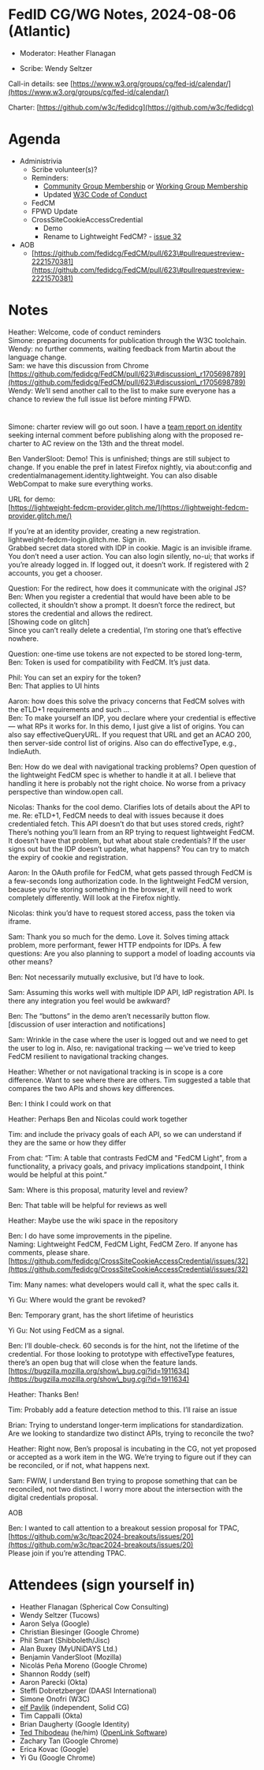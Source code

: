 # FedID CG/WG Notes, 2024-08-06 (Atlantic)

* Moderator: Heather Flanagan

* Scribe: Wendy Seltzer

Call-in details: see [https://www.w3.org/groups/cg/fed-id/calendar/](https://www.w3.org/groups/cg/fed-id/calendar/)

Charter: [https://github.com/w3c/fedidcg](https://github.com/w3c/fedidcg)

# Agenda

* Administrivia  
  * Scribe volunteer(s)?   
  * Reminders:   
    * [Community Group Membership](https://www.w3.org/community/fed-id/) or [Working Group Membership](https://www.w3.org/groups/wg/fedid/)  
    * Updated [W3C Code of Conduct](https://www.w3.org/policies/code-of-conduct/)  
  *  FedCM   
    * FPWD Update  
  * CrossSiteCookieAccessCredential  
    * Demo  
    * Rename to Lightweight FedCM? \- [issue 32](https://github.com/fedidcg/CrossSiteCookieAccessCredential/issues/32)  
* AOB  
  *  [https://github.com/fedidcg/FedCM/pull/623\#pullrequestreview-2221570381](https://github.com/fedidcg/FedCM/pull/623\#pullrequestreview-2221570381) 


# Notes

Heather: Welcome, code of conduct reminders  
Simone: preparing documents for publication through the W3C toolchain.   
Wendy: no further comments, waiting feedback from Martin about the language change.  
Sam: we have this discussion from Chrome [https://github.com/fedidcg/FedCM/pull/623\#discussion\_r1705698789](https://github.com/fedidcg/FedCM/pull/623\#discussion\_r1705698789)  
Wendy: We’ll send another call to the list to make sure everyone has a chance to review the full issue list before minting FPWD.

# 

Simone: charter review will go out soon. I have a [team report on identity](https://w3c.github.io/identity-web-impact/) seeking internal comment before publishing along with the proposed re-charter to AC review on the 13th and the threat model.

Ben VanderSloot: Demo\! This is unfinished; things are still subject to change. If you enable the pref in latest Firefox nightly, via about:config and credentialmanagement.identity.lightweight. You can also disable WebCompat to make sure everything works.

URL for demo:  
[https://lightweight-fedcm-provider.glitch.me/](https://lightweight-fedcm-provider.glitch.me/)

If you’re at an identity provider, creating a new registration.   
lightweight-fedcm-login.glitch.me. Sign in.   
Grabbed secret data stored with IDP in cookie. Magic is an invisible iframe. You don’t need a user action. You can also login silently, no-ui; that works if you’re already logged in. If logged out, it doesn’t work. If registered with 2 accounts, you get a chooser. 

Question: For the redirect, how does it communicate with the original JS?  
Ben: When you register a credential that would have been able to be collected, it shouldn’t show a prompt. It doesn’t force the redirect, but stores the credential and allows the redirect.  
\[Showing code on glitch\]  
Since you can’t really delete a credential, I’m storing one that’s effective nowhere.

Question: one-time use tokens are not expected to be stored long-term,   
Ben: Token is used for compatibility with FedCM. It’s just data. 

Phil: You can set an expiry for the token?  
Ben: That applies to UI hints

Aaron:  how does this solve the privacy concerns that FedCM solves with the eTLD+1 requirements and such …   
Ben: To make yourself an IDP, you declare where your credential is effective — what RPs it works for. In this demo, I just give a list of origins. You can also say effectiveQueryURL. If you request that URL and get an ACAO 200, then server-side control list of origins. Also can do effectiveType, e.g., IndieAuth.

Ben: How do we deal with navigational tracking problems? Open question of the lightweight FedCM spec is whether to handle it at all. I believe that handling it here is probably not the right choice. No worse from a privacy perspective than window.open call. 

Nicolas: Thanks for the cool demo. Clarifies lots of details about the API to me. Re: eTLD+1, FedCM needs to deal with issues because it does credentialed fetch. This API doesn’t do that but uses stored creds, right? There’s nothing you’ll learn from an RP trying to request lightweight FedCM. It doesn’t have that problem, but what about stale credentials? If the user signs out but the IDP doesn’t update, what happens? You can try to match the expiry of cookie and registration. 

Aaron: In the OAuth profile for FedCM, what gets passed through FedCM is a few-seconds long authorization code. In the lightweight FedCM version, because you’re storing something in the browser, it will need to work completely differently. Will look at the Firefox nightly. 

Nicolas: think you’d have to request stored access, pass the token via iframe.

Sam: Thank you so much for the demo. Love it. Solves timing attack problem, more performant, fewer HTTP endpoints for IDPs.  A few questions: Are you also planning to support a model of loading accounts via other means? 

Ben: Not necessarily mutually exclusive, but I’d have to look. 

Sam: Assuming this works well with multiple IDP API, IdP registration API. Is there any integration you feel would be awkward?

Ben: The “buttons” in the demo aren’t necessarily button flow.   
\[discussion of user interaction and notifications\]

Sam: Wrinkle in the case where the user is logged out and we need to get the user to log in. Also, re: navigational tracking — we’ve tried to keep FedCM resilient to navigational tracking changes.

Heather: Whether or not navigational tracking is in scope is a core difference. Want to see where there are others. Tim suggested a table that compares the two APIs and shows key differences. 

Ben: I think I could work on that

Heather: Perhaps Ben and Nicolas could work together

Tim: and include the privacy goals of each API, so we can understand if they are the same or how they differ 

From chat: “Tim: A table that contrasts FedCM and "FedCM Light", from a functionality, a privacy goals, and privacy implications standpoint, I think would be helpful at this point.”

Sam: Where is this proposal, maturity level and review? 

Ben: That table will be helpful for reviews as well

Heather: Maybe use the wiki space in the repository

Ben: I do have some improvements in the pipeline.  
Naming: Lightweight FedCM, FedCM Light, FedCM Zero. If anyone has comments, please share. [https://github.com/fedidcg/CrossSiteCookieAccessCredential/issues/32](https://github.com/fedidcg/CrossSiteCookieAccessCredential/issues/32) 

Tim: Many names: what developers would call it, what the spec calls it. 

Yi Gu: Where would the grant be revoked? 

Ben: Temporary grant, has the short lifetime of heuristics

Yi Gu: Not using FedCM as a signal. 

Ben: I’ll double-check. 60 seconds is for the hint, not the lifetime of the credential. For those looking to prototype with effectiveType features, there’s an open bug that will close when the feature lands.   
[https://bugzilla.mozilla.org/show\_bug.cgi?id=1911634](https://bugzilla.mozilla.org/show\_bug.cgi?id=1911634) 

Heather: Thanks Ben\!

Tim: Probably add a feature detection method to this. I’ll raise an issue

Brian: Trying to understand longer-term implications for standardization. Are we looking to standardize two distinct APIs, trying to reconcile the two? 

Heather: Right now, Ben’s proposal is incubating in the CG, not yet proposed or accepted as a work item in the WG. We’re trying to figure out if they can be reconciled, or if not, what happens next. 

Sam: FWIW, I understand Ben trying to propose something that can be reconciled, not two distinct. I worry more about the intersection with the digital credentials proposal. 

AOB

Ben: I wanted to call attention to a breakout session proposal for TPAC, [https://github.com/w3c/tpac2024-breakouts/issues/20](https://github.com/w3c/tpac2024-breakouts/issues/20)	  
Please join if you’re attending TPAC. 



# Attendees (sign yourself in)

* Heather Flanagan (Spherical Cow Consulting)  
* Wendy Seltzer (Tucows)  
* Aaron Selya (Google)  
* Christian Biesinger (Google Chrome)  
* Phil Smart (Shibboleth/Jisc)  
* Alan Buxey (MyUNiDAYS Ltd.)  
* Benjamin VanderSloot (Mozilla)  
* Nicolás Peña Moreno (Google Chrome)  
* Shannon Roddy (self)  
* Aaron Parecki (Okta)  
* Steffi Dobretzberger (DAASI International)  
* Simone Onofri (W3C)  
* [elf Pavlik](https://elf-pavlik.hackers4peace.net) (independent, Solid CG)  
* Tim Cappalli (Okta)  
* Brian Daugherty (Google Identity)  
* [Ted Thibodeau](https://github.com/TallTed/) (he/him) ([OpenLink Software](http://www.openlinksw.com/))   
* Zachary Tan (Google Chrome)  
* Erica Kovac (Google)  
* Yi Gu (Google Chrome)  
